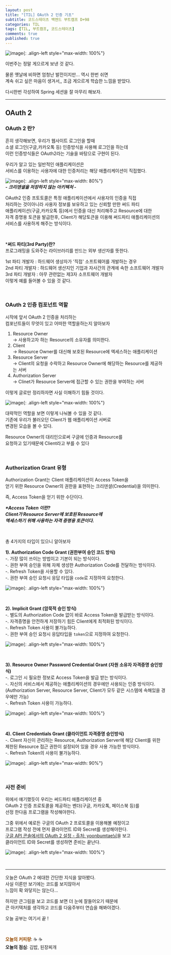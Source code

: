 ```yaml
---
layout: post
title: "[TIL] OAuth 2 인증 기초"
subtitle: 코드스테이츠 백엔드 부트캠프 D+98
categories: TIL
tags: [TIL, 부트캠프, 코드스테이츠]
comments: true
published: true
---
```


![image](https://user-images.githubusercontent.com/95069395/210178288-feac17ce-ee16-4ca1-bd05-460834f49a1f.gif){: .align-left style="max-width: 100%"}

이번주는 정말 게으르게 보낸 것 같다.  

물론 옛날에 비하면 엄청난 발전이지만... 역시 한번 쉬면  
계속 쉬고 싶은 마음이 생겨서,, 조금 게으르게 학습한 느낌을 받았다.  

다시한번 각성하여 Spring 세션을 잘 마무리 해보자.

---  


## OAuth 2  

### OAuth 2 란?  

흔히 생각해보면, 우리가 웹사이트 로그인을 할때  
소셜 로그인(구글,카카오톡 등) 인증방식을 사용해 로그인을 하는데  
이런 인증방식들은 OAuth2라는 기술을 바탕으로 구현이 된다.  

우리가 알고 있는 일반적인 애플리케이션은  
서비스를 이용하는 사용자에 대한 인증처리는 해당 애플리케이션이 직접했다.  

![image](https://user-images.githubusercontent.com/95069395/210178290-d960e0bb-00fb-47e5-9c6d-86e8f7431342.png){: .align-left style="max-width: 80%"}  
**_- 크리덴셜을 저장하지 않는 아키텍처 -_**


OAuth2 인증 프토토콜은 특정 애플리케이션에서 사용자의 인증을 직접  
처리하는 것이아니라 사용자 정보를 보유하고 있는 신뢰할 만한 써드 파티  
애플리케이션(구글,카카오톡 등)에서 인증을 대신 처리해주고 Resource에 대한  
자격 증명용 토큰을 발급한후, Client가 해당토큰을 이용해 써드파티 애플리케이션의  
서비스를 사용하게 해주는 방식이다.


<br/>

***써드 파티(3rd Party)란?**  
프로그래밍을 도와주는 라이브러리를 만드는 외부 생산자를 뜻한다.  

1st 파티 개발자 : 하드웨어 생상자가 '직접' 소프트웨어를 개발하는 경우  
2nd 파티 개발자 : 하드웨어 생산지인 기업과 자사간의 관계에 속한 소프트웨어 개발자  
3rd 파티 개발자 : 아무 관련없는 제3자 소프트웨어 개발자  
이렇게 예를 들어볼 수 있을 것 같다.


<br/>

### OAuth 2 인증 컴포넌트 역할  

시작에 앞서 OAuth 2 인증을 처리하는   
컴포넌트들이 무엇이 있고 어떠한 역할을하는지 알아보자  

1. Resource Owner  
-> 사용하고자 하는 Resource의 소유자를 의미한다.
2. Client  
-> Resource Owner를 대신해 보호된 Resource에 엑세스하는 애플리케이션
3. Resource Server  
-> Client의 요청을 수락하고 Resource Owner에 해당하는 Resource를 제공하는 서버  
4. Authorization Server  
-> Clinet가 Resource Server에 접근할 수 있는 권한을 부여하는 서버  

이렇게 글로만 정리하자면 사실 이해하기 힘들 것이다.  

![image](https://user-images.githubusercontent.com/95069395/210178291-98671e7c-bdc7-4fe4-81a3-94ea49653b26.png){: .align-left style="max-width: 100%"}

대략적인 역할을 보면 이렇게 나눠볼 수 있을 것 같다.  
기존에 우리가 불러오던 Client가 웹 애플리케이션 서버로  
변경된 모습을 볼 수 있다.  

Resource Owner의 대리인으로써 구글에 인증과 Resource를  
요청하고 있기때문에 Client라고 부를 수 있다


<br/>

### Authorization Grant 유형  
Authorization Grant는 Client 애플리케이션이 Access Token을  
얻기 위한 Resource Owner의 권한을 표현하는 크리덴셜(Credential)을 의미한다.

즉, Access Token을 얻기 위한 수단이다.

**_*Access Token 이란?  
Client가 Resource Server에 보호된 Resource에  
엑세스하기 위해 사용하는 자격 증명용 토큰이다._**

<br/>  

총 4가지의 타입이 있으니 알아보자


**1). Authorization Code Grant (권한부여 승인 코드 방식)**   
-. 가장 많이 쓰이는 방법이고 기본이 되는 방식이다.  
-. 권한 부여 승인을 위해 자체 생성한 Authorization Code를 전달하는 방식이다.  
-. Refresh Token을 사용할 수 있다.  
-. 권한 부여 승인 요청시 응답 타입을 `code`로 지정하여 요청한다.

![image](https://user-images.githubusercontent.com/95069395/210178293-464fa001-973f-4343-8951-6ceb92f6c73b.png){: .align-left style="max-width: 100%"}

<br/>

**2). Implicit Grant (암묵적 승인 방식)**  
-. 별도의 Authorization Code 없이 바로 Access Token을 발급받는 방식이다.  
-. 자격증명을 안전하게 저장하기 힘든 Client에게 최적화된 방식이다.  
-. Refresh Token 사용이 불가능하다.  
-. 권한 부여 승인 요청시 응답타입을 `token`으로 지정하여 요청한다.

![image](https://user-images.githubusercontent.com/95069395/210178294-e5cdd6a7-cfa2-46b2-a3fc-82503a55a243.png){: .align-left style="max-width: 100%"}

<br/>

**3). Resource Owner Password Credential Grant (자원 소유자 자격증명 승인방식)**  
-. 로그인 시 필요한 정보로 Access Token을 발급 받는 방식이다.  
-. 자신의 서비스에서 제공하는 애플리케이션의 경우에만 사용되는 인증 방식이다.  
(Authorization Server, Resource Server, Client가 모두 같은 시스템에 속해있을 경우에만 가능)  
-. Refresh Token 사용이 가능하다.  

![image](https://user-images.githubusercontent.com/95069395/210178295-7360cce6-40c2-4035-9150-ff3fd8af9813.png){: .align-left style="max-width: 100%"}

<br/>

**4). Client Credentials Grant (클라이언트 자격증명 승인방식)**  
-. Client 자신이 관리하는 Resource, Authorization Server에 해당 Client를 위한  
제한된 Resource 접근 권한이 설정되어 있을 경우 사용 가능한 방식이다.  
-. Refresh Token의 사용이 불가능하다.

![image](https://user-images.githubusercontent.com/95069395/210178296-66d52f46-2a7e-44fe-b766-c8e9f2014f7d.png){: .align-left style="max-width: 90%"}

<br/>


### 사전 준비  
위에서 얘기했듯이 우리는 써드파티 애플리케이션 중  
OAuth 2 인증 프로토콜을 제공하는 벤더(구글, 카카오톡, 페이스북 등)를  
선정 한다음 프로그램을 작성해야한다.  

그중 위에서 예로든 구글의 OAuth 2 프로토콜을 이용해볼 예정이고  
프로그램 작성 전에 먼저 클라이언트 ID와 Secret를 생성해야한다.  
[구글 API 콘솔에서의 OAuth 2 설정 - 출처: yoonbumtae님]을 보고  
클라이언트 ID와 Secret를 생성하면 준비는 끝난다.

![image](https://user-images.githubusercontent.com/95069395/210178298-8be5f3e5-1dec-460e-98c7-bf2bf92f9adc.png){: .align-left style="max-width: 100%"}

<br/>


[구글 API 콘솔에서의 OAuth 2 설정 - 출처: yoonbumtae님]:http://yoonbumtae.com/?p=2631

---

오늘은 OAuth 2 에대한 간단한 지식을 알아봤다.  
사실 이론만 보기에는 코드를 보지않아서  
느낌이 확 와닿지는 않는다...  

하지만 큰그림을 보고 코드를 보면 더 눈에 잘들어오기 때문에  
큰 아키텍처를 생각하고 코드를 다움주부터 연습을 해봐야겠다.  

오늘 공부는 여기서 끝 !


<br/>  

<span style="color:#994C00">**오늘의 커피량**</span>: ☕️ ☕️  
**오늘의 점심**: 김밥, 된장찌개